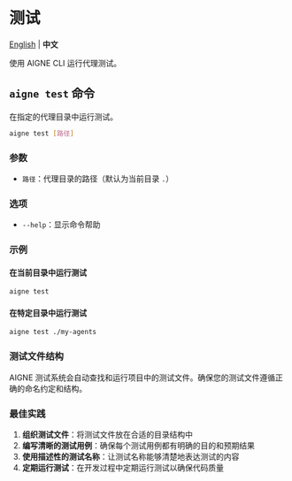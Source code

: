 # 测试

[English](test.md) | **中文**

使用 AIGNE CLI 运行代理测试。

## `aigne test` 命令

在指定的代理目录中运行测试。

```bash
aigne test [路径]
```

### 参数

* `路径`：代理目录的路径（默认为当前目录 `.`）

### 选项

* `--help`：显示命令帮助

### 示例

#### 在当前目录中运行测试

```bash
aigne test
```

#### 在特定目录中运行测试

```bash
aigne test ./my-agents
```

### 测试文件结构

AIGNE 测试系统会自动查找和运行项目中的测试文件。确保您的测试文件遵循正确的命名约定和结构。

### 最佳实践

1. **组织测试文件**：将测试文件放在合适的目录结构中
2. **编写清晰的测试用例**：确保每个测试用例都有明确的目的和预期结果
3. **使用描述性的测试名称**：让测试名称能够清楚地表达测试的内容
4. **定期运行测试**：在开发过程中定期运行测试以确保代码质量
